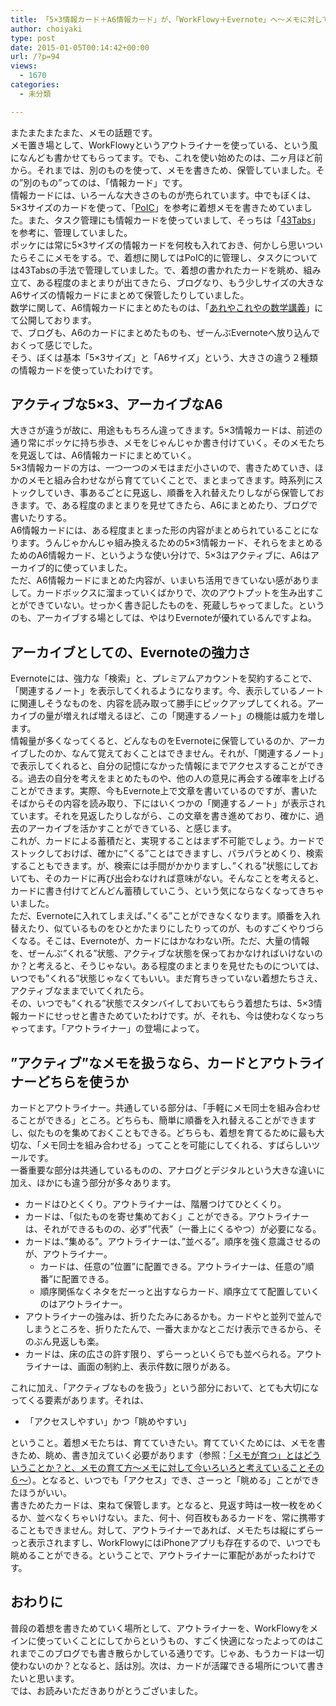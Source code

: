 ```yaml
---
title: 「5×3情報カード＋A6情報カード」が、「WorkFlowy＋Evernote」へ～メモに対して今いろいろと考えていることその７～
author: choiyaki
type: post
date: 2015-01-05T00:14:42+00:00
url: /?p=94
views:
  - 1670
categories:
  - 未分類

---
```

またまたまたまた、メモの話題です。  
メモ置き場として、WorkFlowyというアウトライナーを使っている、という風になんども書かせてもらってます。でも、これを使い始めたのは、二ヶ月ほど前から。それまでは、別のものを使って、メモを書きため、保管していました。その”別のもの”ってのは、「情報カード」です。  
情報カードには、いろーんな大きさのものが売られています。中でもぼくは、5×3サイズのカードを使って、「[PoIC][1]」を参考に着想メモを書きためていました。また、タスク管理にも情報カードを使っていまして、そっちは「[43Tabs][2]」を参考に、管理していました。  
ポッケには常に5×3サイズの情報カードを何枚も入れておき、何かしら思いついたらそこにメモをする。で、着想に関してはPoIC的に管理し、タスクについては43Tabsの手法で管理していました。で、着想の書かれたカードを眺め、組み立て、ある程度のまとまりが出てきたら、ブログなり、もう少しサイズの大きなA6サイズの情報カードにまとめて保管したりしていました。  
数学に関して、A6情報カードにまとめたものは、「[あれやこれやの数学講義][3]」にて公開しております。  
で、ブログも、A6のカードにまとめたものも、ぜーんぶEvernoteへ放り込んでおくって感じでした。  
そう、ぼくは基本「5×3サイズ」と「A6サイズ」という、大きさの違う２種類の情報カードを使っていたわけです。

## アクティブな5×3、アーカイブなA6

大きさが違うが故に、用途ももちろん違ってきます。5×3情報カードは、前述の通り常にポッケに持ち歩き、メモをじゃんじゃか書き付けていく。そのメモたちを見返しては、A6情報カードにまとめていく。  
5×3情報カードの方は、一つ一つのメモはまだ小さいので、書きためていき、ほかのメモと組み合わせながら育てていくことで、まとまってきます。時系列にストックしていき、事あるごとに見返し、順番を入れ替えたりしながら保管しておきます。で、ある程度のまとまりを見せてきたら、A6にまとめたり、ブログで書いたりする。  
A6情報カードには、ある程度まとまった形の内容がまとめられていることになります。うんじゃかんじゃ組み換えるための5×3情報カード、それらをまとめるためのA6情報カード、というような使い分けで、5×3はアクティブに、A6はアーカイブ的に使っていました。  
ただ、A6情報カードにまとめた内容が、いまいち活用できていない感がありまして。カードボックスに溜まっていくばかりで、次のアウトプットを生み出すことができていない。せっかく書き記したものを、死蔵しちゃってました。というのも、アーカイブする場としては、やはりEvernoteが優れているんですよね。

## アーカイブとしての、Evernoteの強力さ

Evernoteには、強力な「検索」と、プレミアムアカウントを契約することで、「関連するノート」を表示してくれるようになります。今、表示しているノートに関連しそうなものを、内容を読み取って勝手にピックアップしてくれる。アーカイブの量が増えれば増えるほど、この「関連するノート」の機能は威力を増します。  
情報量が多くなってくると、どんなものをEvernoteに保管しているのか、アーカイブしたのか、なんて覚えておくことはできません。それが、「関連するノート」で表示してくれると、自分の記憶になかった情報にまでアクセスすることができる。過去の自分を考えをまとめたものや、他の人の意見に再会する確率を上げることができます。実際、今もEvernote上で文章を書いているのですが、書いたそばからその内容を読み取り、下にはいくつかの「関連するノート」が表示されています。それを見返したりしながら、この文章を書き進めており、確かに、過去のアーカイブを活かすことができている、と感じます。  
これが、カードによる蓄積だと、実現することはまず不可能でしょう。カードでストックしておけば、確かに”くる”ことはできますし、パラパラとめくり、検索することもできます。が、検索には手間がかかりますし、”くれる”状態にしておいても、そのカードに再び出会わなければ意味がない。そんなことを考えると、カードに書き付けてどんどん蓄積していこう、という気にならなくなってきちゃいました。  
ただ、Evernoteに入れてしまえば、”くる”ことができなくなります。順番を入れ替えたり、似ているものをひとかたまりにしたりってのが、ものすごくやりづらくなる。そこは、Evernoteが、カードにはかなわない所。ただ、大量の情報を、ぜーんぶ”くれる”状態、アクティブな状態を保っておかなければいけないのか？と考えると、そうじゃない。ある程度のまとまりを見せたものについては、いつでも”くれる”状態じゃなくてもいい。まだ育ちきっていない着想たちさえ、アクティブなままでいてくれたら。  
その、いつでも”くれる”状態でスタンバイしておいてもらう着想たちは、5×3情報カードにせっせと書きためていたわけです。が、それも、今は使わなくなっちゃってます。「アウトライナー」の登場によって。

## ”アクティブ”なメモを扱うなら、カードとアウトライナーどちらを使うか

カードとアウトライナー。共通している部分は、「手軽にメモ同士を組み合わせることができる」ところ。どちらも、簡単に順番を入れ替えることができますし、似たものを集めておくこともできる。どちらも、着想を育てるために最も大切な、「メモ同士を組み合わせる」ってことを可能にしてくれる、すばらしいツールです。  
一番重要な部分は共通しているものの、アナログとデジタルという大きな違いに加え、ほかにも違う部分が多々あります。

  * カードはひとくくり。アウトライナーは、階層つけてひとくくり。
  * カードは、「似たものを寄せ集めておく」ことができる。アウトライナーは、それができるものの、必ず”代表”（一番上にくるやつ）が必要になる。
  * カードは、&#8221;集める&#8221;。アウトライナーは、&#8221;並べる&#8221;。順序を強く意識させるのが、アウトライナー。 
      * カードは、任意の”位置”に配置できる。アウトライナーは、任意の”順番”に配置できる。
      * 順序関係なくネタをだーっと出すならカード、順序立てて配置していくのはアウトライナー。
  * アウトライナーの強みは、折りたたみにあるかも。カードやと並列で並んでしまうところを、折りたたんで、一番大まかなとこだけ表示できるから、そのぶん見返しも楽。
  * カードは、床の広さの許す限り、ずらーっといくらでも並べられる。アウトライナーは、画面の制約上、表示件数に限りがある。

これに加え、「アクティブなものを扱う」という部分において、とても大切になってくる要素があります。それは、

  * 「アクセスしやすい」かつ「眺めやすい」

ということ。着想メモたちは、育てていきたい。育てていくためには、メモを書きため、眺め、書き加えていく必要があります（参照：[「メモが育つ」とはどういうことか？と、メモの育て方～メモに対して今いろいろと考えていることその６～][4]）。となると、いつでも「アクセス」でき、さーっと「眺める」ことができたほうがいい。  
書きためたカードは、束ねて保管します。となると、見返す時は一枚一枚をめくるか、並べなくちゃいけない。また、何十、何百枚もあるカードを、常に携帯することもできません。対して、アウトライナーであれば、メモたちは縦にずらーっと表示されますし、WorkFlowyにはiPhoneアプリも存在するので、いつでも眺めることができる。ということで、アウトライナーに軍配があがったわけです。

## おわりに

普段の着想を書きためていく場所として、アウトライナーを、WorkFlowyをメインに使っていくことにしてからというもの、すごく快適になったよってのはこれまでこのブログでも書き散らかしている通りです。じゃあ、もうカードは一切使わないのか？となると、話は別。次は、カードが活躍できる場所について書きたいと思います。  
では、お読みいただきありがとうございました。

 [1]: http://pileofindexcards.org/wiki/index.php?title=%E3%83%A1%E3%82%A4%E3%83%B3%E3%83%9A%E3%83%BC%E3%82%B8 "PoIC"
 [2]: http://scribbler.cocolog-nifty.com/blog_folder/2007/11/43folders_43tab_dda7.html "43Folders ならぬ　43Tabs: blog：野ざらし亭"
 [3]: http://d.hatena.ne.jp/choiyaki+math/?of=5 "あれやこれやの数学講義"
 [4]: https://choiyaki.com/?p=90 "「メモが育つ」とはどういうことか？と、メモの育て方～メモに対して今いろいろと考えていることその６～ - iPhoneと本と数学となんやかんやと"